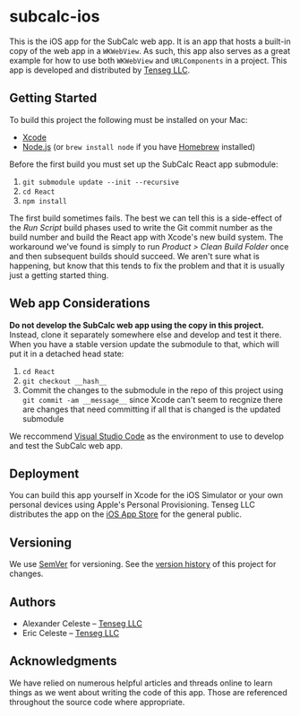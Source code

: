 # subcalc-ios

This is the iOS app for the SubCalc web app. It is an app that hosts a built-in copy of the web app in a `WKWebView`. As such, this app also serves as a great example for how to use both `WKWebView` and `URLComponents` in a project. This app is developed and distributed by [Tenseg LLC](https://www.tenseg.net).

## Getting Started

To build this project the following must be installed on your Mac:

* [Xcode](https://itunes.apple.com/us/app/xcode/id497799835?mt=12)
* [Node.js](https://nodejs.org/en/) (or `brew install node` if you have [Homebrew](https://brew.sh) installed)

Before the first build you must set up the SubCalc React app submodule:

1. `git submodule update --init --recursive`
2. `cd React`
3. `npm install`

The first build sometimes fails. The best we can tell this is a side-effect of the *Run Script* build phases used to write the Git commit number as the build number and build the React app with Xcode's new build system. The workaround we've found is simply to run *Product > Clean Build Folder* once and then subsequent builds should succeed. We aren't sure what is happening, but know that this tends to fix the problem and that it is usually just a getting started thing.

## Web app Considerations

**Do not develop the SubCalc web app using the copy in this project.** Instead, clone it separately somewhere else and develop and test it there. When you have a stable version update the submodule to that, which will put it in a detached head state:

1. `cd React`
2. `git checkout __hash__`
3. Commit the changes to the submodule in the repo of this project using `git commit -am __message__` since Xcode can't seem to recgnize there are changes that need committing if all that is changed is the updated submodule

We reccommend [Visual Studio Code](https://code.visualstudio.com) as the environment to use to develop and test the SubCalc web app.

## Deployment

You can build this app yourself in Xcode for the iOS Simulator or your own personal devices using Apple's Personal Provisioning. Tenseg LLC distributes the app on the [iOS App Store](https://itunes.apple.com/us/app/subcalc/id352454097?mt=8) for the general public.

## Versioning

We use [SemVer](http://semver.org/) for versioning. See the [version history](CHANGES.md) of this project for changes.

## Authors

* Alexander Celeste – [Tenseg LLC](https://www.tenseg.net)
* Eric Celeste – [Tenseg LLC](https://www.tenseg.net)

## Acknowledgments

We have relied on numerous helpful articles and threads online to learn things as we went about writing the code of this app. Those are referenced throughout the source code where appropriate.
